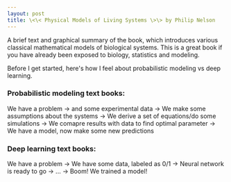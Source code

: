 ```yaml
---
layout: post
title: \<\< Physical Models of Living Systems \>\> by Philip Nelson
---
```


A brief text and graphical summary of the book, which introduces various classical mathematical models of biological systems. This is a great book if you have already been exposed to biology, statistics and modeling.
  
Before I get started, here's how I feel about probabilistic modeling vs deep learning.
  
### Probabilistic modeling text books:
  
We have a problem -> and some experimental data -> We make some assumptions about the systems -> We derive a set of equations/do some simulations -> We comapre results with data to find optimal parameter -> We have a model, now make some new predictions
  
### Deep learning text books:

We have a problem -> We have some data, labeled as 0/1 -> Neural network is ready to go -> ... -> Boom! We trained a model!  
